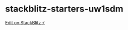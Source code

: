 # stackblitz-starters-uw1sdm

[Edit on StackBlitz ⚡️](https://stackblitz.com/edit/stackblitz-starters-uw1sdm)